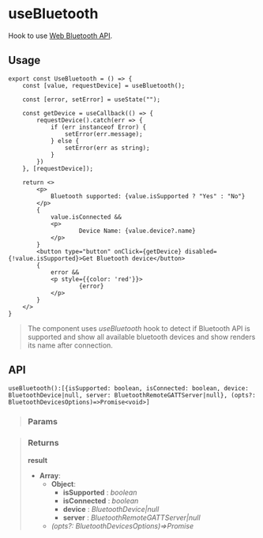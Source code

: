 # useBluetooth
Hook to use [Web Bluetooth API](https://developer.mozilla.org/en-US/docs/Web/API/Web_Bluetooth_API).

## Usage

```tsx
export const UseBluetooth = () => {
	const [value, requestDevice] = useBluetooth();

	const [error, setError] = useState("");

	const getDevice = useCallback(() => {
		requestDevice().catch(err => {
			if (err instanceof Error) {
				setError(err.message);
			} else {
				setError(err as string);
			}
		})
	}, [requestDevice]);

	return <>
		<p>
			Bluetooth supported: {value.isSupported ? "Yes" : "No"}
		</p>
		{
			value.isConnected &&
			<p>
					Device Name: {value.device?.name}
			</p>
		}
		<button type="button" onClick={getDevice} disabled={!value.isSupported}>Get Bluetooth device</button>
		{
			error &&
			<p style={{color: 'red'}}>
					{error}
			</p>
		}
	</>
}
```

> The component uses _useBluetooth_ hook to detect if Bluetooth API is supported and show all available bluetooth devices and show renders its name after connection.


## API

```tsx
useBluetooth():[{isSupported: boolean, isConnected: boolean, device: BluetoothDevice|null, server: BluetoothRemoteGATTServer|null}, (opts?: BluetoothDevicesOptions)=>Promise<void>]
```

> ### Params
>
>
>

> ### Returns
>
> __result__
> - __Array__:  
>     - __Object__:  
>         - __isSupported__ : _boolean_  
>         - __isConnected__ : _boolean_  
>         - __device__ : _BluetoothDevice|null_  
>         - __server__ : _BluetoothRemoteGATTServer|null_  
>     - _(opts?: BluetoothDevicesOptions)=>Promise<void>_  
>
